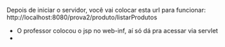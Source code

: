 Depois de iniciar o servidor, você vai colocar esta url para funcionar: http://localhost:8080/prova2/produto/listarProdutos
* O professor colocou o jsp no web-inf, aí só dá pra acessar via servlet
* 
